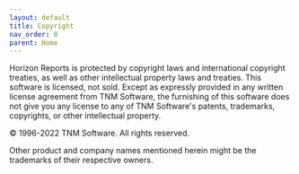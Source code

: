 ```yaml
---
layout: default
title: Copyright
nav_order: 8
parent: Home
---
```


Horizon Reports is protected by copyright laws and international copyright treaties, as well as other intellectual property laws and treaties. This software is licensed, not sold. Except as expressly provided in any written license agreement from TNM Software, the furnishing of this software does not give you any license to any of TNM Software's patents, trademarks, copyrights, or other intellectual property.

© 1996-2022 TNM Software. All rights reserved.

Other product and company names mentioned herein might be the trademarks of their respective owners.
